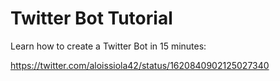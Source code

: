 # Twitter Bot Tutorial

Learn how to create a Twitter Bot in 15 minutes:

https://twitter.com/aloissiola42/status/1620840902125027340
